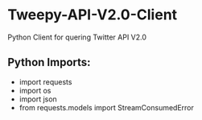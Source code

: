 # Tweepy-API-V2.0-Client
Python Client for quering Twitter API V2.0  
## Python Imports:  
- import requests  
- import os  
- import json  
- from requests.models import StreamConsumedError  

